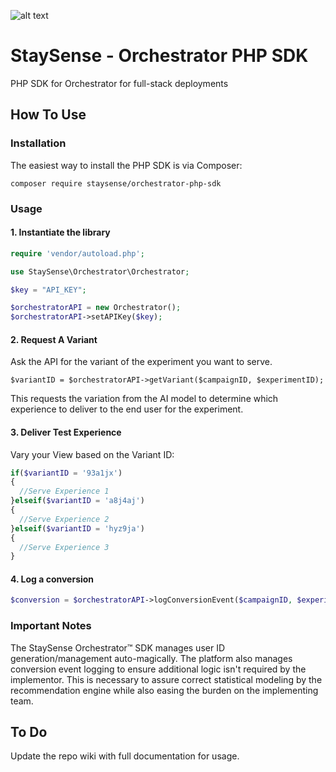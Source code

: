 ![alt text](http://staysense.com/img/staysense-logo.png "StaySense Orchestrator")

StaySense - Orchestrator PHP SDK
================================
PHP SDK for Orchestrator for full-stack deployments

How To Use
----------

### Installation
The easiest way to install the PHP SDK is via Composer:

`composer require staysense/orchestrator-php-sdk`

### Usage

#### 1. Instantiate the library

```php
require 'vendor/autoload.php';

use StaySense\Orchestrator\Orchestrator;

$key = "API_KEY";

$orchestratorAPI = new Orchestrator();
$orchestratorAPI->setAPIKey($key);
```

#### 2. Request A Variant

Ask the API for the variant of the experiment you want to serve.

`$variantID = $orchestratorAPI->getVariant($campaignID, $experimentID);`

This requests the variation from the AI model to determine which experience to deliver to the end user for the experiment.

#### 3. Deliver Test Experience

Vary your View based on the Variant ID:

```php
if($variantID = '93a1jx')
{
  //Serve Experience 1
}elseif($variantID = 'a8j4aj')
{
  //Serve Experience 2
}elseif($variantID = 'hyz9ja')
{
  //Serve Experience 3
}
```

#### 4. Log a conversion

```php
$conversion = $orchestratorAPI->logConversionEvent($campaignID, $experimentID, $variantID);
```

### Important Notes

The StaySense Orchestrator™ SDK manages user ID generation/management auto-magically. The platform also manages conversion event logging to ensure additional logic isn't required by the implementor. This is necessary to assure correct statistical modeling by the recommendation engine while also easing the burden on the implementing team.

To Do
-----

Update the repo wiki with full documentation for usage.
